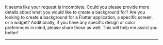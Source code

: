 It seems like your request is incomplete. Could you please provide more details about what you would like to create a background for? Are you looking to create a background for a Flutter application, a specific screen, or a widget? Additionally, if you have any specific design or color preferences in mind, please share those as well. This will help me assist you better!

---

